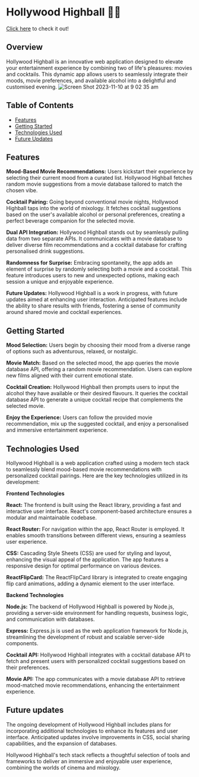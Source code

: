 # Hollywood Highball 🍿🍹

[Click here](https://hollywood-highball.surge.sh/) to check it out!

## Overview

Hollywood Highball is an innovative web application designed to elevate your entertainment experience by combining two of life's pleasures: movies and cocktails. This dynamic app allows users to seamlessly integrate their moods, movie preferences, and available alcohol into a delightful and customised evening.
![Screen Shot 2023-11-10 at 9 02 35 am](https://github.com/jemmaclark/Hollywood-Highball/assets/142560296/71defef3-dd66-40b2-bfbe-a7dc5be58d3d)

## Table of Contents

- [Features](#features)
- [Getting Started](#getting-started)
- [Technologies Used](#technologies-used)
- [Future Updates](#Future-updates)

## Features

**Mood-Based Movie Recommendations:** Users kickstart their experience by selecting their current mood from a curated list. Hollywood Highball fetches random movie suggestions from a movie database tailored to match the chosen vibe.

**Cocktail Pairing:** Going beyond conventional movie nights, Hollywood Highball taps into the world of mixology. It fetches cocktail suggestions based on the user's available alcohol or personal preferences, creating a perfect beverage companion for the selected movie.

**Dual API Integration:** Hollywood Highball stands out by seamlessly pulling data from two separate APIs. It communicates with a movie database to deliver diverse film recommendations and a cocktail database for crafting personalised drink suggestions.

**Randomness for Surprise:** Embracing spontaneity, the app adds an element of surprise by randomly selecting both a movie and a cocktail. This feature introduces users to new and unexpected options, making each session a unique and enjoyable experience.

**Future Updates:** Hollywood Highball is a work in progress, with future updates aimed at enhancing user interaction. Anticipated features include the ability to share results with friends, fostering a sense of community around shared movie and cocktail experiences.

## Getting Started

**Mood Selection:** Users begin by choosing their mood from a diverse range of options such as adventurous, relaxed, or nostalgic.

**Movie Match:** Based on the selected mood, the app queries the movie database API, offering a random movie recommendation. Users can explore new films aligned with their current emotional state.

**Cocktail Creation:** Hollywood Highball then prompts users to input the alcohol they have available or their desired flavours. It queries the cocktail database API to generate a unique cocktail recipe that complements the selected movie.

**Enjoy the Experience:** Users can follow the provided movie recommendation, mix up the suggested cocktail, and enjoy a personalised and immersive entertainment experience.

## Technologies Used

Hollywood Highball is a web application crafted using a modern tech stack to seamlessly blend mood-based movie recommendations with personalized cocktail pairings. Here are the key technologies utilized in its development:

**Frontend Technologies**

**React:** The frontend is built using the React library, providing a fast and interactive user interface. React's component-based architecture ensures a modular and maintainable codebase.

**React Router:** For navigation within the app, React Router is employed. It enables smooth transitions between different views, ensuring a seamless user experience.

**CSS:** Cascading Style Sheets (CSS) are used for styling and layout, enhancing the visual appeal of the application. The app features a responsive design for optimal performance on various devices.

**ReactFlipCard:** The ReactFlipCard library is integrated to create engaging flip card animations, adding a dynamic element to the user interface.

**Backend Technologies**

**Node.js:** The backend of Hollywood Highball is powered by Node.js, providing a server-side environment for handling requests, business logic, and communication with databases.

**Express:** Express.js is used as the web application framework for Node.js, streamlining the development of robust and scalable server-side components.

**Cocktail API:** Hollywood Highball integrates with a cocktail database API to fetch and present users with personalized cocktail suggestions based on their preferences.

**Movie API:** The app communicates with a movie database API to retrieve mood-matched movie recommendations, enhancing the entertainment experience.

## Future updates

The ongoing development of Hollywood Highball includes plans for incorporating additional technologies to enhance its features and user interface. Anticipated updates involve improvements in CSS, social sharing capabilities, and the expansion of databases.

Hollywood Highball's tech stack reflects a thoughtful selection of tools and frameworks to deliver an immersive and enjoyable user experience, combining the worlds of cinema and mixology.
